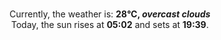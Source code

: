 <p  align="center"><br/>Currently, the weather is: <b> 28°C, <i>overcast clouds</i></b></br>Today, the sun rises at <b>05:02</b> and sets at <b>19:39</b>.</p>